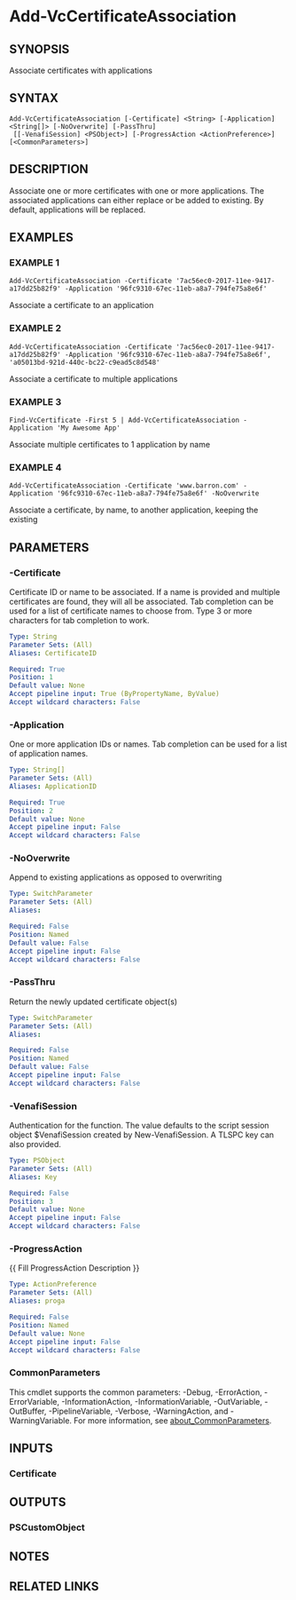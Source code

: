 # Add-VcCertificateAssociation

## SYNOPSIS
Associate certificates with applications

## SYNTAX

```
Add-VcCertificateAssociation [-Certificate] <String> [-Application] <String[]> [-NoOverwrite] [-PassThru]
 [[-VenafiSession] <PSObject>] [-ProgressAction <ActionPreference>] [<CommonParameters>]
```

## DESCRIPTION
Associate one or more certificates with one or more applications.
The associated applications can either replace or be added to existing.
By default, applications will be replaced.

## EXAMPLES

### EXAMPLE 1
```
Add-VcCertificateAssociation -Certificate '7ac56ec0-2017-11ee-9417-a17dd25b82f9' -Application '96fc9310-67ec-11eb-a8a7-794fe75a8e6f'
```

Associate a certificate to an application

### EXAMPLE 2
```
Add-VcCertificateAssociation -Certificate '7ac56ec0-2017-11ee-9417-a17dd25b82f9' -Application '96fc9310-67ec-11eb-a8a7-794fe75a8e6f', 'a05013bd-921d-440c-bc22-c9ead5c8d548'
```

Associate a certificate to multiple applications

### EXAMPLE 3
```
Find-VcCertificate -First 5 | Add-VcCertificateAssociation -Application 'My Awesome App'
```

Associate multiple certificates to 1 application by name

### EXAMPLE 4
```
Add-VcCertificateAssociation -Certificate 'www.barron.com' -Application '96fc9310-67ec-11eb-a8a7-794fe75a8e6f' -NoOverwrite
```

Associate a certificate, by name, to another application, keeping the existing

## PARAMETERS

### -Certificate
Certificate ID or name to be associated.
If a name is provided and multiple certificates are found, they will all be associated.
Tab completion can be used for a list of certificate names to choose from.
Type 3 or more characters for tab completion to work.

```yaml
Type: String
Parameter Sets: (All)
Aliases: CertificateID

Required: True
Position: 1
Default value: None
Accept pipeline input: True (ByPropertyName, ByValue)
Accept wildcard characters: False
```

### -Application
One or more application IDs or names.
Tab completion can be used for a list of application names.

```yaml
Type: String[]
Parameter Sets: (All)
Aliases: ApplicationID

Required: True
Position: 2
Default value: None
Accept pipeline input: False
Accept wildcard characters: False
```

### -NoOverwrite
Append to existing applications as opposed to overwriting

```yaml
Type: SwitchParameter
Parameter Sets: (All)
Aliases:

Required: False
Position: Named
Default value: False
Accept pipeline input: False
Accept wildcard characters: False
```

### -PassThru
Return the newly updated certificate object(s)

```yaml
Type: SwitchParameter
Parameter Sets: (All)
Aliases:

Required: False
Position: Named
Default value: False
Accept pipeline input: False
Accept wildcard characters: False
```

### -VenafiSession
Authentication for the function.
The value defaults to the script session object $VenafiSession created by New-VenafiSession.
A TLSPC key can also provided.

```yaml
Type: PSObject
Parameter Sets: (All)
Aliases: Key

Required: False
Position: 3
Default value: None
Accept pipeline input: False
Accept wildcard characters: False
```

### -ProgressAction
{{ Fill ProgressAction Description }}

```yaml
Type: ActionPreference
Parameter Sets: (All)
Aliases: proga

Required: False
Position: Named
Default value: None
Accept pipeline input: False
Accept wildcard characters: False
```

### CommonParameters
This cmdlet supports the common parameters: -Debug, -ErrorAction, -ErrorVariable, -InformationAction, -InformationVariable, -OutVariable, -OutBuffer, -PipelineVariable, -Verbose, -WarningAction, and -WarningVariable. For more information, see [about_CommonParameters](http://go.microsoft.com/fwlink/?LinkID=113216).

## INPUTS

### Certificate
## OUTPUTS

### PSCustomObject
## NOTES

## RELATED LINKS
